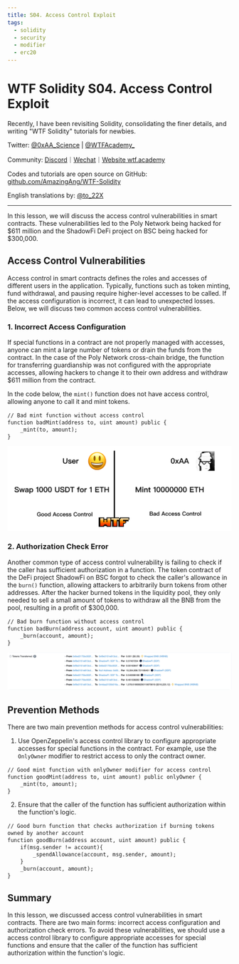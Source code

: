 ```yaml
---
title: S04. Access Control Exploit
tags:
  - solidity
  - security
  - modifier
  - erc20
---
```


# WTF Solidity S04. Access Control Exploit

Recently, I have been revisiting Solidity, consolidating the finer details, and writing "WTF Solidity" tutorials for newbies. 

Twitter: [@0xAA_Science](https://twitter.com/0xAA_Science) | [@WTFAcademy_](https://twitter.com/WTFAcademy_)

Community: [Discord](https://discord.gg/5akcruXrsk)｜[Wechat](https://docs.google.com/forms/d/e/1FAIpQLSe4KGT8Sh6sJ7hedQRuIYirOoZK_85miz3dw7vA1-YjodgJ-A/viewform?usp=sf_link)｜[Website wtf.academy](https://wtf.academy)

Codes and tutorials are open source on GitHub: [github.com/AmazingAng/WTF-Solidity](https://github.com/AmazingAng/WTF-Solidity)

English translations by: [@to_22X](https://twitter.com/to_22X)

-----

In this lesson, we will discuss the access control vulnerabilities in smart contracts. These vulnerabilities led to the Poly Network being hacked for $611 million and the ShadowFi DeFi project on BSC being hacked for $300,000.

## Access Control Vulnerabilities

Access control in smart contracts defines the roles and accesses of different users in the application. Typically, functions such as token minting, fund withdrawal, and pausing require higher-level accesses to be called. If the access configuration is incorrect, it can lead to unexpected losses. Below, we will discuss two common access control vulnerabilities.

### 1. Incorrect Access Configuration

If special functions in a contract are not properly managed with accesses, anyone can mint a large number of tokens or drain the funds from the contract. In the case of the Poly Network cross-chain bridge, the function for transferring guardianship was not configured with the appropriate accesses, allowing hackers to change it to their own address and withdraw $611 million from the contract.

In the code below, the `mint()` function does not have access control, allowing anyone to call it and mint tokens.

```solidity
// Bad mint function without access control
function badMint(address to, uint amount) public {
    _mint(to, amount);
}
```

![](./img/S04-1.png)

### 2. Authorization Check Error

Another common type of access control vulnerability is failing to check if the caller has sufficient authorization in a function. The token contract of the DeFi project ShadowFi on BSC forgot to check the caller's allowance in the `burn()` function, allowing attackers to arbitrarily burn tokens from other addresses. After the hacker burned tokens in the liquidity pool, they only needed to sell a small amount of tokens to withdraw all the BNB from the pool, resulting in a profit of $300,000.

```solidity
// Bad burn function without access control
function badBurn(address account, uint amount) public {
    _burn(account, amount);
}
```

![](./img/S04-2.png)

## Prevention Methods

There are two main prevention methods for access control vulnerabilities:

1. Use OpenZeppelin's access control library to configure appropriate accesses for special functions in the contract. For example, use the `OnlyOwner` modifier to restrict access to only the contract owner.

```solidity
// Good mint function with onlyOwner modifier for access control
function goodMint(address to, uint amount) public onlyOwner {
    _mint(to, amount);
}
```

2. Ensure that the caller of the function has sufficient authorization within the function's logic.

```solidity
// Good burn function that checks authorization if burning tokens owned by another account
function goodBurn(address account, uint amount) public {
    if(msg.sender != account){
        _spendAllowance(account, msg.sender, amount);
    }
    _burn(account, amount);
}
```

## Summary

In this lesson, we discussed access control vulnerabilities in smart contracts. There are two main forms: incorrect access configuration and authorization check errors. To avoid these vulnerabilities, we should use a access control library to configure appropriate accesses for special functions and ensure that the caller of the function has sufficient authorization within the function's logic.
